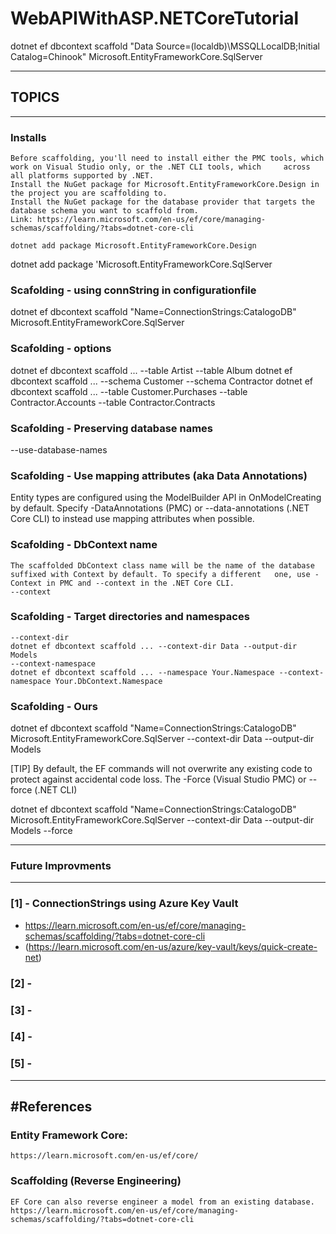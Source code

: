 # WebAPIWithASP.NETCoreTutorial


dotnet ef dbcontext scaffold "Data Source=(localdb)\MSSQLLocalDB;Initial Catalog=Chinook" Microsoft.EntityFrameworkCore.SqlServer

--------------
## TOPICS ##
--------------
### Installs 
	Before scaffolding, you'll need to install either the PMC tools, which work on Visual Studio only, or the .NET CLI tools, which 	across all platforms supported by .NET.
	Install the NuGet package for Microsoft.EntityFrameworkCore.Design in the project you are scaffolding to.
	Install the NuGet package for the database provider that targets the database schema you want to scaffold from.
	Link: https://learn.microsoft.com/en-us/ef/core/managing-schemas/scaffolding/?tabs=dotnet-core-cli
	
	dotnet add package Microsoft.EntityFrameworkCore.Design 
dotnet add package 'Microsoft.EntityFrameworkCore.SqlServer

### Scafolding - using connString in configurationfile
dotnet ef dbcontext scaffold "Name=ConnectionStrings:CatalogoDB" Microsoft.EntityFrameworkCore.SqlServer

### Scafolding - options 
dotnet ef dbcontext scaffold ... --table Artist --table Album
dotnet ef dbcontext scaffold ... --schema Customer --schema Contractor
dotnet ef dbcontext scaffold ... --table Customer.Purchases --table Contractor.Accounts --table Contractor.Contracts

### Scafolding - Preserving database names
--use-database-names

### Scafolding - Use mapping attributes (aka Data Annotations)
Entity types are configured using the ModelBuilder API in OnModelCreating by default. Specify -DataAnnotations (PMC) or --data-annotations (.NET Core CLI) to instead use mapping attributes when possible.

### Scafolding - DbContext name
	The scaffolded DbContext class name will be the name of the database suffixed with Context by default. To specify a different 	one, use -Context in PMC and --context in the .NET Core CLI.
	--context


### Scafolding - Target directories and namespaces
	--context-dir
	dotnet ef dbcontext scaffold ... --context-dir Data --output-dir Models
	--context-namespace
	dotnet ef dbcontext scaffold ... --namespace Your.Namespace --context-namespace Your.DbContext.Namespace

### Scafolding - Ours  
dotnet ef dbcontext scaffold "Name=ConnectionStrings:CatalogoDB" Microsoft.EntityFrameworkCore.SqlServer --context-dir Data --output-dir Models

[TIP] By default, the EF commands will not overwrite any existing code to protect against accidental code loss. The -Force (Visual Studio PMC) or --force (.NET CLI)

dotnet ef dbcontext scaffold "Name=ConnectionStrings:CatalogoDB" Microsoft.EntityFrameworkCore.SqlServer --context-dir Data --output-dir Models --force

----------------------------
### Future Improvments
----------------------------
### [1] - ConnectionStrings using Azure Key Vault 
- https://learn.microsoft.com/en-us/ef/core/managing-schemas/scaffolding/?tabs=dotnet-core-cli  
- (https://learn.microsoft.com/en-us/azure/key-vault/keys/quick-create-net)
### [2] - 

### [3] - 

### [4] - 

### [5] - 

--------------
#References
--------------

### Entity Framework Core: 
	https://learn.microsoft.com/en-us/ef/core/

### Scaffolding (Reverse Engineering)
	EF Core can also reverse engineer a model from an existing database.
	https://learn.microsoft.com/en-us/ef/core/managing-schemas/scaffolding/?tabs=dotnet-core-cli